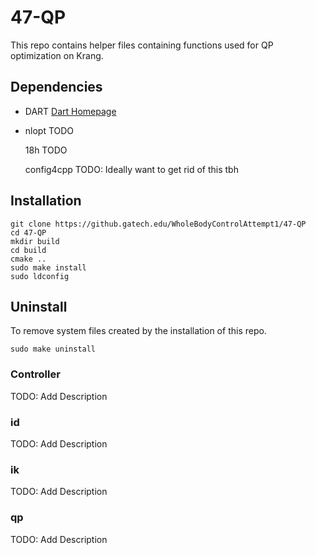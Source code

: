 # 47-QP
This repo contains helper files containing functions used for QP optimization on
Krang.

## Dependencies
- DART
  [Dart Homepage](https://dartsim.github.io)

- nlopt
  TODO
  
  18h
  TODO
  
  config4cpp
  TODO: Ideally want to get rid of this tbh

## Installation

    git clone https://github.gatech.edu/WholeBodyControlAttempt1/47-QP
    cd 47-QP
    mkdir build
    cd build
    cmake ..
    sudo make install
    sudo ldconfig

## Uninstall
To remove system files created by the installation of this repo.

    sudo make uninstall

### Controller
TODO: Add Description

### id
TODO: Add Description

### ik
TODO: Add Description

### qp
TODO: Add Description
